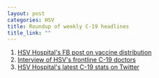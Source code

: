 ```yaml
---
layout: post
categories: HSV
title: Roundup of weekly C-19 headlines
title_link: ""
---
```


1. [HSV Hospital's FB post on vaccine distribution](https://www.facebook.com/HuntsvilleHospitalFan/posts/3850951554943315) 
2. [Interview of HSV's frontline C-19 doctors](https://www.huntsvilleal.gov/videos/covid-19-viewpoint-dr-roger-smalligan-on-the-frontline-of-the-pandemic/)
3. [HSV Hospital's latest C-19 stats on Twitter](https://twitter.com/HSVHospital/status/1346539835918589963/photo/1)